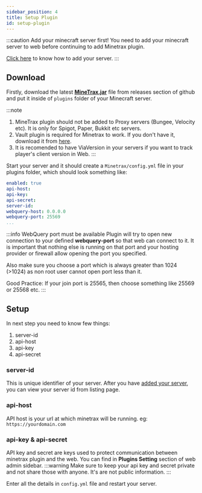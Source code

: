 ```yaml
---
sidebar_position: 4
title: Setup Plugin
id: setup-plugin
---
```


:::caution Add your minecraft server first!
You need to add your minecraft server to web before continuing to add Minetrax plugin.

[Click here](../web/adding-minecraft-server.md) to know how to add your server.
:::

## Download
Firstly, download the latest __[MineTrax.jar](https://github.com/MineTrax/plugin/releases)__ file from releases section of github and put it inside of `plugins` folder of your Minecraft server. 

:::note
1. MineTrax plugin should not be added to Proxy servers (Bungee, Velocity etc). It is only for Spigot, Paper, Bukkit etc servers.
2. Vault plugin is required for Minetrax to work. If you don't have it, download it from [here](https://github.com/MilkBowl/Vault/releases/latest).
3. It is recomended to have ViaVersion in your servers if you want to track player's client version in Web.
:::


Start your server and it should create a `Minetrax/config.yml` file in your plugins folder, which should look something like:

```yml title=plugins/Minetrax/config.yml
enabled: true
api-host:
api-key:
api-secret:
server-id:
webquery-host: 0.0.0.0
webquery-port: 25569
...
```

:::info WebQuery port must be available
Plugin will try to open new connection to your defined **webquery-port** so that web can connect to it. It is important that nothing else is running on that port and your hosting provider or firewall allow opening the port you specified.

Also make sure you choose a port which is always greater than 1024 (>1024) as non root user cannot open port less than it.

Good Practice: If your join port is 25565, then choose something like 25569 or 25568 etc.
:::

## Setup
In next step you need to know few things:
 1. server-id
 2. api-host
 3. api-key
 4. api-secret

### server-id
This is unique identifier of your server.
After you have [added your server](../web/adding-minecraft-server.md), you can view your server id from listing page.

### api-host
API host is your url at which minetrax will be running. eg: `https://yourdomain.com`

### api-key & api-secret
API key and secret are keys used to protect communication between minetrax plugin and the web. You can find in __Plugins Setting__ section of web admin sidebar.
:::warning
Make sure to keep your api key and secret private and not share those with anyone. It's are not public information.
:::

Enter all the details in `config.yml` file and restart your server.
